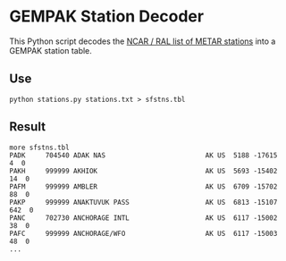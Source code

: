 # GEMPAK Station Decoder

This Python script decodes the [NCAR / RAL list of METAR stations](http://weather.rap.ucar.edu/surface/stations.txt) into a GEMPAK station table.  

## Use

    python stations.py stations.txt > sfstns.tbl

## Result

    more sfstns.tbl
    PADK     704540 ADAK NAS                         AK US  5188 -17615     4  0
    PAKH     999999 AKHIOK                           AK US  5693 -15402    14  0
    PAFM     999999 AMBLER                           AK US  6709 -15702    88  0
    PAKP     999999 ANAKTUVUK PASS                   AK US  6813 -15107   642  0
    PANC     702730 ANCHORAGE INTL                   AK US  6117 -15002    38  0
    PAFC     999999 ANCHORAGE/WFO                    AK US  6117 -15003    48  0
    ...   

